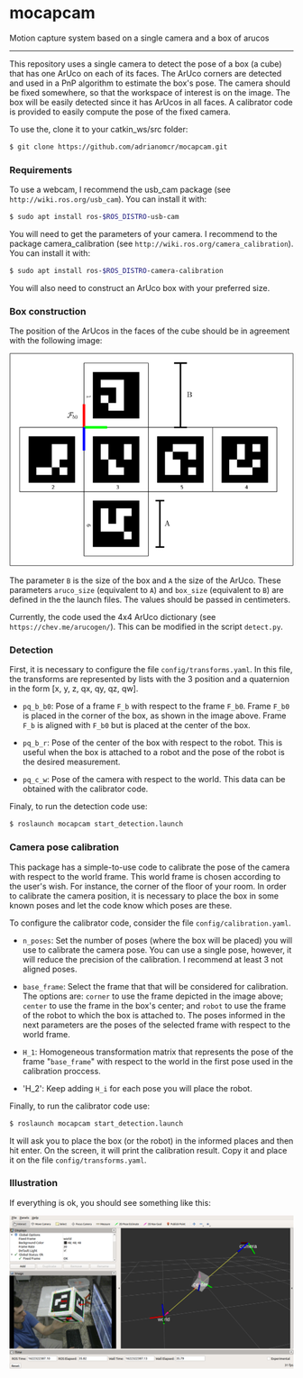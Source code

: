 # mocapcam
Motion capture system based on a single camera and a box of arucos

---------------------

This repository uses a single camera to detect the pose of a box (a cube) that has one ArUco on each of its faces. The ArUco corners are detected and used in a PnP algorithm to estimate the box's pose.
The camera should be fixed somewhere, so that the workspace of interest is on the image. The box will be easily detected since it has ArUcos in all faces. A calibrator code is provided to easily compute the pose of the fixed camera.

To use the, clone it to your catkin_ws/src folder:

```bash
$ git clone https://github.com/adrianomcr/mocapcam.git
```



### Requirements

To use a webcam, I recommend the usb_cam package (see `http://wiki.ros.org/usb_cam`). You can install it with:

```bash
$ sudo apt install ros-$ROS_DISTRO-usb-cam
```

You will need to get the parameters of your camera. I recommend to the package camera_calibration (see `http://wiki.ros.org/camera_calibration`). You can install it with:

```bash
$ sudo apt install ros-$ROS_DISTRO-camera-calibration
```

You will also need to construct an ArUco box with your preferred size.



### Box construction

The position of the ArUcos in the faces of the cube should be in agreement with the following image:

![image](https://github.com/adrianomcr/mocapcam/blob/main/images/box_pattern.png)

The parameter `B` is the size of the box and `A` the size of the ArUco. These parameters `aruco_size` (equivalent to `A`) and `box_size` (equivalent to `B`) are defined in the the launch files. The values should be passed in centimeters.

Currently, the code used the 4x4 ArUco dictionary (see `https://chev.me/arucogen/`). This can be modified in the script `detect.py`.



### Detection

First, it is necessary to configure the file `config/transforms.yaml`. In this file, the transforms are represented by lists with the 3 position and a quaternion in the form [x, y, z, qx, qy, qz, qw].

- `pq_b_b0`: Pose of a frame `F_b` with respect to the frame `F_b0`. Frame `F_b0` is placed in the corner of the box, as shown in the image above. Frame `F_b` is aligned with `F_b0` but is placed at the center of the box.

- `pq_b_r`: Pose of the center of the box with respect to the robot. This is useful when the box is attached to a robot and the pose of the robot is the desired measurement.

- `pq_c_w`: Pose of the camera with respect to the world. This data can be obtained with the calibrator code.

Finaly, to run the detection code use:

```bash
$ roslaunch mocapcam start_detection.launch
```



### Camera pose calibration

This package has a simple-to-use code to calibrate the pose of the camera with respect to the world frame. This world frame is chosen according to the user's wish. For instance, the corner of the floor of your room. In order to calibrate the camera position, it is necessary to place the box in some known poses and let the code know which poses are these. 

To configure the calibrator code, consider the file `config/calibration.yaml`. 

- `n_poses`: Set the number of poses (where the box will be placed) you will use to calibrate the camera pose. You can use a single pose, however, it will reduce the precision of the calibration. I recommend at least 3 not aligned poses.

- `base_frame`: Select the frame that that will be considered for calibration. The options are: `corner` to use the frame depicted in the image above; `center` to use the frame in the box's center; and `robot` to use the frame of the robot to which the box is attached to. The poses informed in the next parameters are the poses of the selected frame with respect to the world frame.

- `H_1`: Homogeneous transformation matrix that represents the pose of the frame "`base_frame`" with respect to the world in the first pose used in the calibration proccess.

- 'H_2': Keep adding `H_i` for each pose you will place the robot.

Finally, to run the calibrator code use:

```bash
$ roslaunch mocapcam start_detection.launch
``` 

It will ask you to place the box (or the robot) in the informed places and then hit enter. On the screen, it will print the calibration result. Copy it and place it on the file `config/transforms.yaml`.



### Illustration

If everything is ok, you should see something like this:

![image](https://github.com/adrianomcr/mocapcam/blob/main/images/illustration.png)


